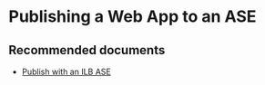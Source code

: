 <properties
	pageTitle="Publishing a Web App to an ASE"
	description="Publishing a Web App to an ASE"
	service="microsoft.ase"
	resource="ase"
	authors="shrahman"
	displayOrder=""
	selfHelpType="generic"
	supportTopicIds="32608416"
	resourceTags=""
	productPesIds="16533"
	cloudEnvironments="public"
	articleId="0c555506-0009-4f81-b38f-7f6abc8b1026"
/>

# Publishing a Web App to an ASE

## **Recommended documents**
* [Publish with an ILB ASE](https://docs.microsoft.com/azure/app-service/environment/create-ilb-ase#publish-with-an-ilb-ase)